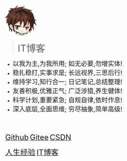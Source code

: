 
<br>

<img src="/static/img/profile-picture.png" style="border-radius:30%; opacity: 1;" />

> <span style="font-size:30px">IT博客</span>

- <span style="font-size:20px">以我为主,为我所用; 如无必要,勿增实体!</span>
- <span style="font-size:20px">稳扎稳打,实事求是; 长远视界,三思后行!</span>
- <span style="font-size:20px">维持学习,知行合一; 日记笔记,总结整理!</span>
- <span style="font-size:20px">友善积极,优雅正气; 广泛涉猎,养生健体!</span>
- <span style="font-size:20px">科学计划,重要紧急; 自规自律,依时作息!</span>
- <span style="font-size:20px">深入底层,全面思维; 穷尽抽象,简单高级!</span>

<br/>
<br/>

<!-- 下面的标签连接不能有空行 -->
[<span style="font-size:24px">Github</span>](https://github.com/cpfree/)
[<span style="font-size:24px">Gitee</span>](https://gitee.com/cpfree/)
[<span style="font-size:24px">CSDN</span>](https://blog.csdn.net/u011511756/)

[<span style="font-size:24px">人生经验</span>](https://cpfree.gitee.io/life-exp/)
[<span style="font-size:24px">IT博客</span>](README.md)
